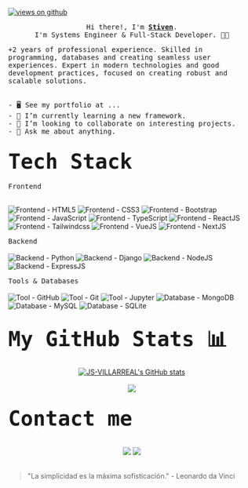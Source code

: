 <a href="https://github.com/JS-VILLARREAL" target="_blank">
<p align="left"> <img src="https://komarev.com/ghpvc/?username=JS-VILLARREAL&label=Profile%20views&color=0e75b6&style=flat" alt="views on github" /> </p>
</a>
<p align="center"> 
<samp>
  Hi there!, I'm <b><a rel="nofollow noopener noreferrer" target="_blank" href="https://tanx.dev">Stiven</a></b>.
<br>
  I'm Systems Engineer & Full-Stack Developer. 🧑‍💻
<br>
</samp>
</p>

<samp>
  +2 years of professional experience. Skilled in programming, databases and creating seamless user experiences. Expert in modern technologies and good development practices, focused on creating robust and scalable solutions.
</samp>
<br />
<br />

<pre>
- 🖥️ See my portfolio at ...
- 🌱 I’m currently learning a new framework.
- 🤝 I’m looking to collaborate on interesting projects.
- 💬 Ask me about anything.
</pre>

<h2><samp><strong style="font-size: 2em;">Tech Stack</strong></samp></h2>

<samp> Frontend </samp>
<br />
<br />

![Frontend - HTML5](https://img.shields.io/badge/Frontend-HTML5-informational?style=flat&logo=html5&logoColor=white&color=E34F26)
![Frontend - CSS3](https://img.shields.io/badge/Frontend-CSS3-informational?style=flat&logo=css3&logoColor=white&color=1572B6)
![Frontend - Bootstrap](https://img.shields.io/badge/Frontend-Bootstrap-informational?style=flat&logo=bootstrap&logoColor=white&color=7952B3)
![Frontend - JavaScript](https://img.shields.io/badge/Frontend-JavaScript-informational?style=flat&logo=javascript&logoColor=black&color=F7DF1E)
![Frontend - TypeScript](https://img.shields.io/badge/Frontend-TypeScript-informational?style=flat&logo=typescript&logoColor=white&color=3178C6)
![Frontend - ReactJS](https://img.shields.io/badge/Frontend-ReactJS-informational?style=flat&logo=react&logoColor=white&color=61DAFB)
![Frontend - Tailwindcss](https://img.shields.io/badge/Frontend-Tailwindcss-informational?style=flat&logo=tailwindcss&logoColor=white&color=61DAFB)
![Frontend - VueJS](https://img.shields.io/badge/Frontend-VueJS-informational?style=flat&logo=vue.js&logoColor=white&color=4FC08D)
![Frontend - NextJS](https://img.shields.io/badge/Frontend-NextJS-informational?style=flat&logo=next.js&logoColor=white&color=ffffff)

<samp> Backend </samp>
<br />
<br />
![Backend - Python](https://img.shields.io/badge/Backend-Python-informational?style=flat&logo=python&logoColor=white&color=003B57)
![Backend - Django](https://img.shields.io/badge/Backend-Django-informational?style=flat&logo=Django&logoColor=white&color=a90000)
![Backend - NodeJS](https://img.shields.io/badge/Backend-NodeJS-informational?style=flat&logo=node.js&logoColor=white&color=339933)
![Backend - ExpressJS](https://img.shields.io/badge/Backend-ExpressJS-informational?style=flat&logo=express&logoColor=white&color=000000)

<samp> Tools & Databases</samp>
<br />
<br />
![Tool - GitHub](https://img.shields.io/badge/Tool-GitHub-informational?style=flat&logo=github&logoColor=white&color=orange)
![Tool - Git](https://img.shields.io/badge/Tool-Git-informational?style=flat&logo=git&logoColor=white&color=orange)
![Tool - Jupyter](https://img.shields.io/badge/Tool-Jupyter-informational?style=flat&logo=jupyter&logoColor=white&color=orange)
![Database - MongoDB](https://img.shields.io/badge/Database-MongoDB-informational?style=flat&logo=mongodb&logoColor=white&color=47A248)
![Database - MySQL](https://img.shields.io/badge/Database-MySQL-informational?style=flat&logo=mysql&logoColor=white&color=4479A1)
![Database - SQLite](https://img.shields.io/badge/Database-SQLite-informational?style=flat&logo=sqlite&logoColor=white&color=003B57)

<h2><samp><strong style="font-size: 2em;">My GitHub Stats 📊</strong></samp></h2>

<div align="center">
<a href="http://www.github.com/JS-VILLARREAL"><img src="https://github-readme-stats.vercel.app/api?username=JS-VILLARREAL&show_icons=true&hide=&count_private=true&title_color=4493f8&text_color=ffffff&icon_color=4493f8&bg_color=0,000000,1c1917&hide_border=true&show_icons=true" alt="JS-VILLARREAL's GitHub stats" /></a>
<br />
<br />
<a href="http://www.github.com/JS-VILLARREAL"><img src="https://github-readme-streak-stats.herokuapp.com/?user=JS-VILLARREAL&stroke=ffffff&background=0,000000,1c1917&ring=4493f8&fire=4493f8&currStreakNum=ffffff&currStreakLabel=4493f8&sideNums=ffffff&sideLabels=ffffff&dates=ffffff&hide_border=true" /></a>
</div>

<h2><samp><strong style="font-size: 2em;">Contact me</strong></samp></h2>
<br />
<div align="center">
  <a target="_blank" href="https://www.linkedin.com/in/stivenvr"><img src="https://img.shields.io/badge/-LinkedIn-0077B5?style=for-the-badge&logo=Linkedin&logoColor=white"></img></a>
  <a target="_blank" href="mailto:stivenvillarreal@gmail.com"><img src="https://img.shields.io/badge/-Gmail-D14836?style=for-the-badge&logo=Gmail&logoColor=white"></img></a>
</div>

<br />

> "La simplicidad es la máxima sofisticación." - Leonardo da Vinci
